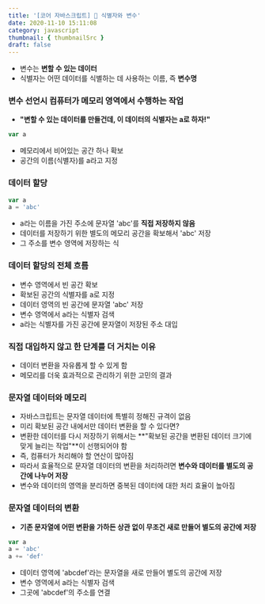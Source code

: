 ```yaml
---
title: '[코어 자바스크립트] 🧫 식별자와 변수'
date: 2020-11-10 15:11:08
category: javascript
thumbnail: { thumbnailSrc }
draft: false
---
```


- 변수는 **변할 수 있는 데이터**
- 식별자는 어떤 데이터를 식별하는 데 사용하는 이름, 즉 **변수명**

### 변수 선언시 컴퓨터가 메모리 영역에서 수행하는 작업

- **"변할 수 있는 데이터를 만들건데, 이 데이터의 식별자는 a로 하자!"**

```javascript
var a
```

- 메모리에서 비어있는 공간 하나 확보
- 공간의 이름(식별자)를 a라고 지정

### 데이터 할당

```javascript
var a
a = 'abc'
```

- a라는 이름을 가진 주소에 문자열 'abc'를 **직접 저장하지 않음**
- 데이터를 저장하기 위한 별도의 메모리 공간을 확보해서 'abc' 저장
- 그 주소를 변수 영역에 저장하는 식

### 데이터 할당의 전체 흐름

- 변수 영역에서 빈 공간 확보
- 확보된 공간의 식별자를 a로 지정
- 데이터 영역의 빈 공간에 문자열 'abc' 저장
- 변수 영역에서 a라는 식별자 검색
- a라는 식별자를 가진 공간에 문자열이 저장된 주소 대입

### 직접 대입하지 않고 한 단계를 더 거치는 이유

- 데이터 변환을 자유롭게 할 수 있게 함
- 메모리를 더욱 효과적으로 관리하기 위한 고민의 결과

### 문자열 데이터와 메모리

- 자바스크립트는 문자열 데이터에 특별히 정해진 규격이 없음
- 미리 확보된 공간 내에서만 데이터 변환을 할 수 있다면?
- 변환한 데이터를 다시 저장하기 위해서는 **"확보된 공간을 변환된 데이터 크기에 맞게 늘리는 작업"**이 선행되어야 함
- 즉, 컴퓨터가 처리해야 할 연산이 많아짐
- 따라서 효율적으로 문자열 데이터의 변환을 처리하려면 **변수와 데이터를 별도의 공간에 나누어 저장**
- 변수와 데이터의 영역을 분리하면 중복된 데이터에 대한 처리 효율이 높아짐

### 문자열 데이터의 변환

- **기존 문자열에 어떤 변환을 가하든 상관 없이 무조건 새로 만들어 별도의 공간에 저장**

```javascript
var a
a = 'abc'
a += 'def'
```

- 데이터 영역에 'abcdef'라는 문자열을 새로 만들어 별도의 공간에 저장
- 변수 영역에서 a라는 식별자 검색
- 그곳에 'abcdef'의 주소를 연결
